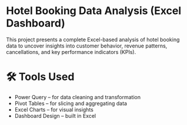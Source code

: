 # Hotel Booking Data Analysis (Excel Dashboard)
This project presents a complete Excel-based analysis of hotel booking data to uncover insights into customer behavior, revenue patterns, cancellations, and key performance indicators (KPIs).

# 🛠 Tools Used
  - Power Query – for data cleaning and transformation
  - Pivot Tables – for slicing and aggregating data
  - Excel Charts – for visual insights
  - Dashboard Design – built in Excel
